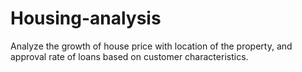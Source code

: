 # Housing-analysis
Analyze the growth of house price with location of the property, and approval rate of loans based on customer characteristics. 
